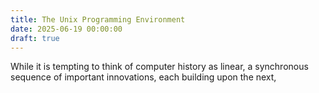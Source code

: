 ```yaml
---
title: The Unix Programming Environment
date: 2025-06-19 00:00:00
draft: true
---
```


While it is tempting to think of computer history as linear, a synchronous
sequence of important innovations, each building upon the next, 
